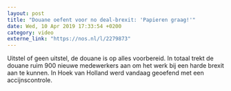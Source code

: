 ```yaml
---
layout: post
title: "Douane oefent voor no deal-brexit: 'Papieren graag!'"
date: Wed, 10 Apr 2019 17:33:54 +0200
category: video
externe_link: "https://nos.nl/l/2279873"
---
```


Uitstel of geen uitstel, de douane is op alles voorbereid. In totaal trekt de douane ruim 900 nieuwe medewerkers aan om het werk bij een harde brexit aan te kunnen. In Hoek van Holland werd vandaag geoefend met een accijnscontrole.
